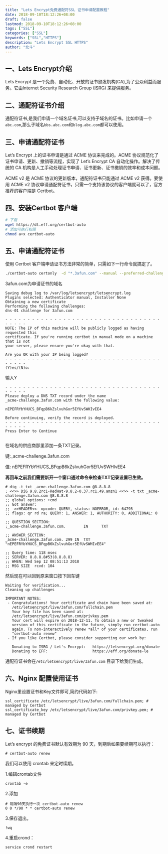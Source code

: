 ```yaml
---
title: "Lets Encrypt免费通配符SSL 证书申请配置教程"
date: 2018-09-10T18:12:26+08:00
draft: false
lastmod: 2018-09-10T18:12:26+08:00
tags: ["SSL"]
categories: ["SSL"]
keywords: ["SSL","HTTPS"]
description: "Lets Encrypt SSL HTTPS"
author: "北斗"
---
```

## 一、Lets Encrypt介绍

Lets Encrypt 是一个免费、自动化、开放的证书颁发机构(CA),为了公众利益而服务。它由Internet Security Research Group (ISRG) 来提供服务。

## 二、通配符证书介绍

通配符证书,是我们申请一个域名证书,可以支持子域名的证书。比如申请一个```abc.com```,那么子域名```bbs.abc.com```和```blog.abc.com```都可以使用。

## 三、申请通配符证书
Let’s Encrypt 上的证书申请是通过 ACME 协议来完成的。ACME 协议规范化了证书申请、更新、撤销等流程，实现了 Let’s Encrypt CA 自动化操作。解决了传统的 CA 机构是人工手动处理证书申请、证书更新、证书撤销的效率和成本问题。

ACME v2 是 ACME 协议的更新版本，通配符证书只能通过 ACME v2 获得。要使用 ACME v2 协议申请通配符证书，只需一个支持该协议的客户端就可以了，官方推荐的客户端是 Certbot。

## 四、安装Certbot 客户端

```bash
# 下载
wget https://dl.eff.org/certbot-auto
# 添加可执行权限
chmod a+x certbot-auto
```

## 五、申请通配符证书

使用 Certbot 客户端申请证书方法非常的简单，只需如下一行命令就搞定了。

```bash
./certbot-auto certonly  -d "*.3afun.com" --manual --preferred-challenges dns-01  --server https://acme-v02.api.letsencrypt.org/directory
```

3afun.com为申请证书的域名

```
Saving debug log to /var/log/letsencrypt/letsencrypt.log
Plugins selected: Authenticator manual, Installer None
Obtaining a new certificate
Performing the following challenges:
dns-01 challenge for 3afun.com

- - - - - - - - - - - - - - - - - - - - - - - - - - - - - - - - - - - - - - - -
NOTE: The IP of this machine will be publicly logged as having requested this
certificate. If you're running certbot in manual mode on a machine that is not
your server, please ensure you're okay with that.

Are you OK with your IP being logged?
- - - - - - - - - - - - - - - - - - - - - - - - - - - - - - - - - - - - - - - -
(Y)es/(N)o:
```

输入Y

```
- - - - - - - - - - - - - - - - - - - - - - - - - - - - - - - - - - - - - - - -
Please deploy a DNS TXT record under the name
_acme-challenge.3afun.com with the following value:

nEPEFRYbYHUCS_BFqpB6kZslvuhGor5EfUvSWHIvEE4

Before continuing, verify the record is deployed.
- - - - - - - - - - - - - - - - - - - - - - - - - - - - - - - - - - - - - - - -
Press Enter to Continue


```

在域名的供应商那里添加一条TXT记录。

键:_acme-challenge.3afun.com

值: nEPEFRYbYHUCS_BFqpB6kZslvuhGor5EfUvSWHIvEE4

**再回车之前我们需要新开一个窗口通过命令来检查TXT记录设置已生效。**
```
# dig -t txt _acme-challenge.3afun.com @8.8.8.8
; <<>> DiG 9.8.2rc1-RedHat-9.8.2-0.37.rc1.49.amzn1 <<>> -t txt _acme-challenge.3afun.com @8.8.8.8
;; global options: +cmd
;; Got answer:
;; ->>HEADER<<- opcode: QUERY, status: NOERROR, id: 64795
;; flags: qr rd ra; QUERY: 1, ANSWER: 1, AUTHORITY: 0, ADDITIONAL: 0

;; QUESTION SECTION:
;_acme-challenge.3afun.com.        IN      TXT

;; ANSWER SECTION:
_acme-challenge.3afun.com. 299 IN  TXT     "nEPEFRYbYHUCS_BFqpB6kZslvuhGor5EfUvSWHIvEE4"

;; Query time: 118 msec
;; SERVER: 8.8.8.8#53(8.8.8.8)
;; WHEN: Wed Sep 12 08:51:13 2018
;; MSG SIZE  rcvd: 104
```


然后现在可以回到原来窗口按下回车键


```
Waiting for verification...
Cleaning up challenges

IMPORTANT NOTES:
 - Congratulations! Your certificate and chain have been saved at:
   /etc/letsencrypt/live/3afun.com/fullchain.pem
   Your key file has been saved at:
   /etc/letsencrypt/live/3afun.com/privkey.pem
   Your cert will expire on 2018-12-11. To obtain a new or tweaked
   version of this certificate in the future, simply run certbot-auto
   again. To non-interactively renew *all* of your certificates, run
   "certbot-auto renew"
 - If you like Certbot, please consider supporting our work by:

   Donating to ISRG / Let's Encrypt:   https://letsencrypt.org/donate
   Donating to EFF:                    https://eff.org/donate-le

```

通配符证书会在```/etc/letsencrypt/live/3afun.com``` 目录下给我们生成。

## 六、Nginx 配置使用证书

Nginx里设置证书和Key文件即可,简约代码如下:

```
ssl_certificate /etc/letsencrypt/live/3afun.com/fullchain.pem; # managed by Certbot
ssl_certificate_key /etc/letsencrypt/live/3afun.com/privkey.pem; # managed by Certbot
```


## 七、证书续期

Let’s encrypt 的免费证书默认有效期为 90 天，到期后如果要续期可以执行：

```
# certbot-auto renew
```

我们可以使用 crontab 来定时续期。

1.编辑crontab文件
```
crontab -e
```
2.添加
```
# 每隔90天执行一次 certbot-auto renew
0 0 */90 * * certbot-auto renew
```

3.保存退出。

```
!wq
```

4.重启crond：

```
service crond restart
```
